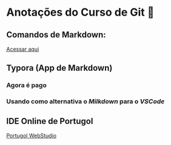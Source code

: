 # Anotações do Curso de Git 📝

## Comandos de Markdown:

[Acessar aqui](https://www.markdownguide.org/basic-syntax/)

## Typora (App de Markdown)

### Agora é pago

### Usando como alternativa o *Milkdown* para o *VSCode*

## IDE Online de Portugol

[Portugol WebStudio](https://portugol-webstudio.cubos.io)
